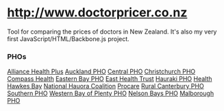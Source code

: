 http://www.doctorpricer.co.nz
=====================
Tool for comparing the prices of doctors in New Zealand. It's also my very first JavaScript/HTML/Backbone.js project.

### PHOs
[Alliance Health Plus](http://www.alliancehealth.org.nz/)
[Auckland PHO](http://www.aucklandpho.co.nz/)
[Central PHO](http://www.centralpho.org.nz/)
[Christchurch PHO](http://www.chchpho.org.nz/)
[Compass Health](http://www.compasshealth.org.nz/)
[Eastern Bay PHO](http://www.ebpho.org.nz/)
[East Health Trust](http://www.easthealth.co.nz/)
[Hauraki PHO](http://www.haurakipho.org.nz/)
[Health Hawkes Bay](http://www.healthhb.co.nz/)
[National Hauora Coalition](http://www.hauoracoalition.maori.nz/)
[Procare](http://www.procare.co.nz/)
[Rural Canterbury PHO](http://www.rcpho.org.nz/)
[Southern PHO](http://www.southernpho.health.nz/)
[Western Bay of Plenty PHO](http://www.wboppho.org.nz/)
[Nelson Bays PHO](http://www.nbph.org.nz/)
[Malborough PHO](http://www.nbph.org.nz/)